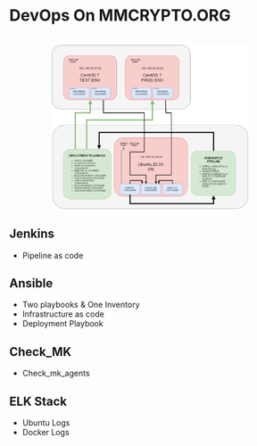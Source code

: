 # DevOps On MMCRYPTO.ORG

<p align="center" >
<br>
<img src="Scheme/Diagram.png" width="70%">
<br>
</p>

## Jenkins
* Pipeline as code

## Ansible
* Two playbooks & One Inventory
* Infrastructure as code
* Deployment Playbook

## Check_MK
* Check_mk_agents

## ELK Stack
* Ubuntu Logs
* Docker Logs
